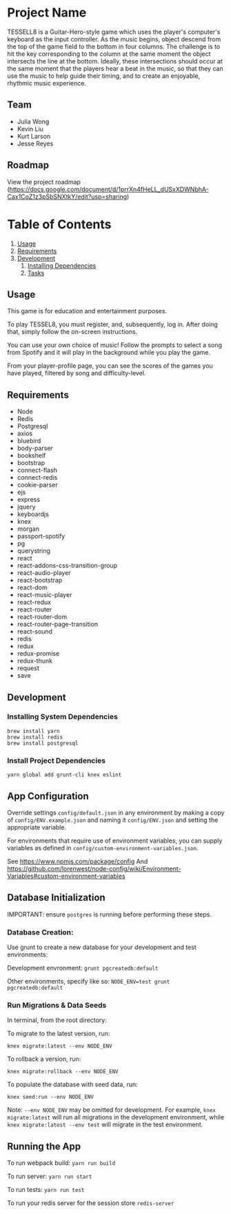 # Project Name

TESSELL8 is a Guitar-Hero-style game which uses the player's computer's keyboard as the input controller. As the music begins, object descend from the top of the game field to the bottom in four columns. The challenge is to hit the key corresponding to the column at the same moment the object intersects the line at the bottom. Ideally, these intersections should occur at the same moment that the players hear a beat in the music, so that they can use the music to help guide their timing, and to create an enjoyable, rhythmic music experience.

## Team

- Julia Wong
- Kevin Liu
- Kurt Larson
- Jesse Reyes

## Roadmap

View the project roadmap (https://docs.google.com/document/d/1prrXn4fHeLL_dUSxXDWNbhA-Cax1CoZ1z3pSbSNXtkY/edit?usp=sharing)

# Table of Contents

1. [Usage](#Usage)
1. [Requirements](#requirements)
1. [Development](#development)
    1. [Installing Dependencies](#installing-dependencies)
    1. [Tasks](#tasks)

## Usage

This game is for education and entertainment purposes.

To play TESSEL8, you must register, and, subsequently, log in. After doing that, simply follow the on-screen instructions. 

You can use your own choice of music! Follow the prompts to select a song from Spotify and it will play in the background while you play the game.

From your player-profile page, you can see the scores of the games you have played, filtered by song and difficulty-level.

## Requirements

 - Node
 - Redis
 - Postgresql
 - axios
 - bluebird
 - body-parser
 - bookshelf
 - bootstrap
 - connect-flash
 - connect-redis
 - cookie-parser
 - ejs
 - express
 - jquery
 - keyboardjs
 - knex
 - morgan
 - passport-spotify
 - pg
 - querystring
 - react
 - react-addons-css-transition-group
 - react-audio-player
 - react-bootstrap
 - react-dom
 - react-music-player
 - react-redux
 - react-router
 - react-router-dom
 - react-router-page-transition
 - react-sound
 - redis
 - redux
 - redux-promise
 - redux-thunk
 - request
 - save


## Development

### Installing System Dependencies

```
brew install yarn
brew install redis
brew install postgresql
```

### Install Project Dependencies

```
yarn global add grunt-cli knex eslint
```

## App Configuration

Override settings `config/default.json` in any environment by making a copy of `config/ENV.example.json` and naming it `config/ENV.json` and setting the appropriate variable. 

For environments that require use of environment variables, you can supply variables as defined in `config/custom-environment-variables.json`.

See https://www.npmjs.com/package/config
And https://github.com/lorenwest/node-config/wiki/Environment-Variables#custom-environment-variables

## Database Initialization

IMPORTANT: ensure `postgres` is running before performing these steps.

### Database Creation:

Use grunt to create a new database for your development and test environments:

Development envronment: `grunt pgcreatedb:default`

Other environments, specify like so: `NODE_ENV=test grunt pgcreatedb:default`

### Run Migrations & Data Seeds

In terminal, from the root directory:

To migrate to the latest version, run:

`knex migrate:latest --env NODE_ENV`

To rollback a version, run:

`knex migrate:rollback --env NODE_ENV`

To populate the database with seed data, run:

`knex seed:run --env NODE_ENV`

Note: `--env NODE_ENV` may be omitted for development. For example, `knex migrate:latest` will run all migrations in the development environment, while `knex migrate:latest --env test` will migrate in the test environment.

## Running the App

To run webpack build: `yarn run build`

To run server: `yarn run start`

To run tests: `yarn run test`

To run your redis server for the session store `redis-server`
